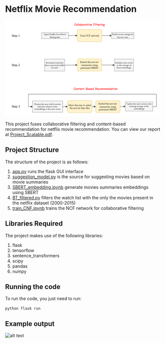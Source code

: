# Netflix Movie Recommendation

![alt text](https://github.com/alishibli97/Scalable-Machine-Learning-and-Deep-Learning/blob/main/project/scalable.PNG)

This project fuses collaborative filtering and content-based recommendation for netflix movie recommendation. You can view our report at [Project_Scalable.pdf](https://github.com/alishibli97/Scalable-Machine-Learning-and-Deep-Learning/blob/main/project/Project_Scalable.pdf).

## Project Structure
The structure of the project is as follows:

1. [app.py](https://github.com/alishibli97/Scalable-Machine-Learning-and-Deep-Learning/blob/main/project/app.py) runs the flask GUI interface
2. [suggestion_model.py](https://github.com/alishibli97/Scalable-Machine-Learning-and-Deep-Learning/blob/main/project/suggestion_model.py) is the source for suggesting movies based on movie summaries
3. [SBERT_embedding.ipynb](https://github.com/alishibli97/Scalable-Machine-Learning-and-Deep-Learning/blob/main/project/SBERT_embedding.ipynb) generate movies summaries embeddings using SBERT
4. [BT_filtered.py](https://github.com/alishibli97/Scalable-Machine-Learning-and-Deep-Learning/blob/main/project/BT_filtered.py) filters the watch list with the only the movies present in the netflix dataset (2000-2015)
5. [train_CNF.ipynb](https://github.com/alishibli97/Scalable-Machine-Learning-and-Deep-Learning/blob/main/project/train_CNF.ipynb) trains the NCF network for collaborative filtering

## Libraries Required
The project makes use of the following libraries:
1. flask
2. tensorflow
3. sentence_transformers
4. scipy
5. pandas
6. numpy

## Running the code
To run the code, you just need to run:

```python flask run```

## Example output

![alt text](https://github.com/alishibli97/Scalable-Machine-Learning-and-Deep-Learning/blob/main/project/project.png)

